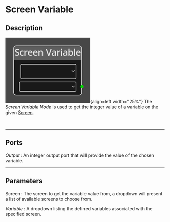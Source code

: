 
# Screen Variable

## Description

![Screen Variable Node](../../assets/nodes/screen_variable.png){align=left width="25%"}
The *Screen Variable Node* is used to get the integer value of a variable on
the given [Screen](../../introduction/terminology.md#screens).


<br style="clear:left"/>
  
-------

## Ports

*Output* 
: An integer output port that will provide the value of the chosen variable.


-------

## Parameters

Screen 
: The screen to get the variable value from, a dropdown will present a list of
  available screens to choose from.

*Variable*
: A dropdown listing the defined variables associated with the specified screen.


